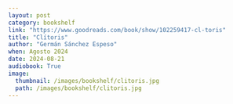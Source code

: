 ```yaml
---
layout: post
category: bookshelf
link: "https://www.goodreads.com/book/show/102259417-cl-toris"
title: "Clítoris"
author: "Germán Sánchez Espeso"
when: Agosto 2024
date: 2024-08-21
audiobook: True
image:
  thumbnail: /images/bookshelf/clitoris.jpg
  path: /images/bookshelf/clitoris.jpg
---
```

